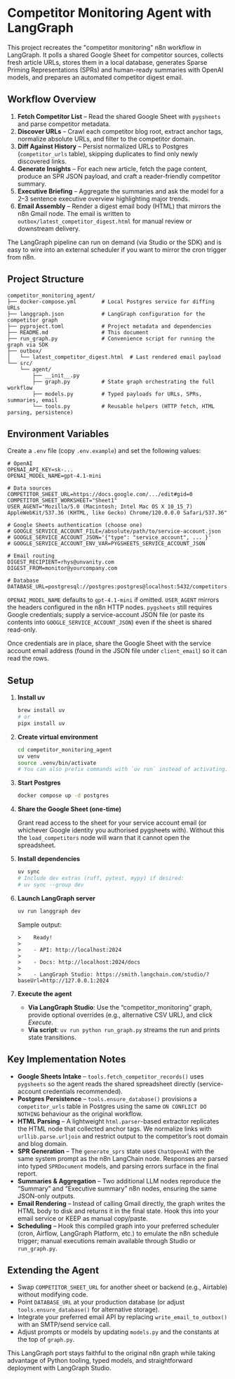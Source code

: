# Competitor Monitoring Agent with LangGraph

This project recreates the "competitor monitoring" n8n workflow in LangGraph. It polls a shared Google Sheet for competitor sources, collects fresh article URLs, stores them in a local database, generates Sparse Priming Representations (SPRs) and human-ready summaries with OpenAI models, and prepares an automated competitor digest email.

## Workflow Overview

1. **Fetch Competitor List** – Read the shared Google Sheet with `pygsheets` and parse competitor metadata.
2. **Discover URLs** – Crawl each competitor blog root, extract anchor tags, normalize absolute URLs, and filter to the competitor domain.
3. **Diff Against History** – Persist normalized URLs to Postgres (`competitor_urls` table), skipping duplicates to find only newly discovered links.
4. **Generate Insights** – For each new article, fetch the page content, produce an SPR JSON payload, and craft a reader-friendly competitor summary.
5. **Executive Briefing** – Aggregate the summaries and ask the model for a 2–3 sentence executive overview highlighting major trends.
6. **Email Assembly** – Render a digest email body (HTML) that mirrors the n8n Gmail node. The email is written to `outbox/latest_competitor_digest.html` for manual review or downstream delivery.

The LangGraph pipeline can run on demand (via Studio or the SDK) and is easy to wire into an external scheduler if you want to mirror the cron trigger from n8n.

## Project Structure

```
competitor_monitoring_agent/
├── docker-compose.yml        # Local Postgres service for diffing URLs
├── langgraph.json            # LangGraph configuration for the competitor graph
├── pyproject.toml            # Project metadata and dependencies
├── README.md                 # This document
├── run_graph.py              # Convenience script for running the graph via SDK
├── outbox/
│   └── latest_competitor_digest.html  # Last rendered email payload
└── src/
    └── agent/
        ├── __init__.py
        ├── graph.py          # State graph orchestrating the full workflow
        ├── models.py         # Typed payloads for URLs, SPRs, summaries, email
        └── tools.py          # Reusable helpers (HTTP fetch, HTML parsing, persistence)
```

## Environment Variables

Create a `.env` file (copy `.env.example`) and set the following values:

```
# OpenAI
OPENAI_API_KEY=sk-...
OPENAI_MODEL_NAME=gpt-4.1-mini

# Data sources
COMPETITOR_SHEET_URL=https://docs.google.com/.../edit#gid=0
COMPETITOR_SHEET_WORKSHEET="Sheet1"
USER_AGENT="Mozilla/5.0 (Macintosh; Intel Mac OS X 10_15_7) AppleWebKit/537.36 (KHTML, like Gecko) Chrome/120.0.0.0 Safari/537.36"

# Google Sheets authentication (choose one)
# GOOGLE_SERVICE_ACCOUNT_FILE=/absolute/path/to/service-account.json
# GOOGLE_SERVICE_ACCOUNT_JSON='{"type": "service_account", ... }'
# GOOGLE_SERVICE_ACCOUNT_ENV_VAR=PYGSHEETS_SERVICE_ACCOUNT_JSON

# Email routing
DIGEST_RECIPIENT=rhys@unvanity.com
DIGEST_FROM=monitor@yourcompany.com

# Database
DATABASE_URL=postgresql://postgres:postgres@localhost:5432/competitors
```

`OPENAI_MODEL_NAME` defaults to `gpt-4.1-mini` if omitted. `USER_AGENT` mirrors the headers configured in the n8n HTTP nodes. `pygsheets` still requires Google credentials; supply a service-account JSON file (or paste its contents into `GOOGLE_SERVICE_ACCOUNT_JSON`) even if the sheet is shared read-only.

Once credentials are in place, share the Google Sheet with the service account email address (found in the JSON file under `client_email`) so it can read the rows.

## Setup

1. **Install uv**

   ```bash
   brew install uv
   # or
   pipx install uv
   ```

2. **Create virtual environment**

   ```bash
   cd competitor_monitoring_agent
   uv venv
   source .venv/bin/activate
   # You can also prefix commands with `uv run` instead of activating.
   ```

3. **Start Postgres**

   ```bash
   docker compose up -d postgres
   ```

4. **Share the Google Sheet (one-time)**

   Grant read access to the sheet for your service account email (or whichever Google identity you authorised pygsheets with). Without this the `load_competitors` node will warn that it cannot open the spreadsheet.

5. **Install dependencies**

   ```bash
   uv sync
   # Include dev extras (ruff, pytest, mypy) if desired:
   # uv sync --group dev
   ```

6. **Launch LangGraph server**

   ```bash
   uv run langgraph dev
   ```

   Sample output:

   ```
   >    Ready!
   >
   >    - API: http://localhost:2024
   >
   >    - Docs: http://localhost:2024/docs
   >
   >    - LangGraph Studio: https://smith.langchain.com/studio/?baseUrl=http://127.0.0.1:2024
   ```

7. **Execute the agent**

   - **Via LangGraph Studio**: Use the “competitor_monitoring” graph, provide optional overrides (e.g., alternative CSV URL), and click *Execute*.
   - **Via script**: `uv run python run_graph.py` streams the run and prints state transitions.

## Key Implementation Notes

- **Google Sheets Intake** – `tools.fetch_competitor_records()` uses `pygsheets` so the agent reads the shared spreadsheet directly (service-account credentials recommended).
- **Postgres Persistence** – `tools.ensure_database()` provisions a `competitor_urls` table in Postgres using the same `ON CONFLICT DO NOTHING` behaviour as the original workflow.
- **HTML Parsing** – A lightweight `html.parser`-based extractor replicates the HTML node that collected anchor tags. We normalize links with `urllib.parse.urljoin` and restrict output to the competitor’s root domain and blog domain.
- **SPR Generation** – The `generate_sprs` state uses `ChatOpenAI` with the same system prompt as the n8n LangChain node. Responses are parsed into typed `SPRDocument` models, and parsing errors surface in the final report.
- **Summaries & Aggregation** – Two additional LLM nodes reproduce the “Summary” and “Executive summary” n8n nodes, ensuring the same JSON-only outputs.
- **Email Rendering** – Instead of calling Gmail directly, the graph writes the HTML body to disk and returns it in the final state. Hook this into your email service or KEEP as manual copy/paste.
- **Scheduling** – Hook this compiled graph into your preferred scheduler (cron, Airflow, LangGraph Platform, etc.) to emulate the n8n schedule trigger; manual executions remain available through Studio or `run_graph.py`.

## Extending the Agent

- Swap `COMPETITOR_SHEET_URL` for another sheet or backend (e.g., Airtable) without modifying code.
- Point `DATABASE_URL` at your production database (or adjust `tools.ensure_database()` for alternative storage).
- Integrate your preferred email API by replacing `write_email_to_outbox()` with an SMTP/send service call.
- Adjust prompts or models by updating `models.py` and the constants at the top of `graph.py`.

This LangGraph port stays faithful to the original n8n graph while taking advantage of Python tooling, typed models, and straightforward deployment with LangGraph Studio.
